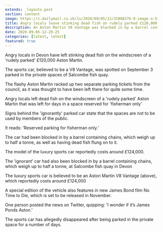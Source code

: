 ```yaml
---
extends: _layouts.post
section: content
image: https://i.dailymail.co.uk/1s/2020/09/05/12/32808276-0-image-a-53_1599304559478.jpg 
title: Angry locals leave stinking dead fish on rudely parked £120,000 Aston Martin V8 Vantage 
description: An Aston Martin V8 Vantage was blocked in by a barrel containing heavy chains and had dead fish thrown on it after the owner left it in a space reserved for fishermen at Salcombe fish quay. 
date: 2020-09-05-12-29-25 
categories: [latest, latest] 
featured: true 
--- 
```

Angry locals in Devon have left stinking dead fish on the windscreen of a 'rudely parked' £120,000 Aston Martin. 

The sports car, believed to be a V8 Vantage, was spotted on September 3 parked in the private spaces of Salcombe fish quay.

The flashy Aston Martin racked up two separate parking tickets from the council, as it was thought to have been left there for quite some time. 

Angry locals left dead fish on the windscreen of a 'rudely parked' Aston Martin that was left for days in a space reserved for 'fisherman only'

Signs behind the 'ignorantly' parked car state that the spaces are not to be used by members of the public.

It reads: 'Reserved parking for fisherman only.'

The car had been blocked in by a barrel containing chains, which weigh up to half a tonne, as well as having dead fish flung on to it. 

The model of the luxury sports car reportedly costs around £124,000.

The 'ignorant' car had also been blocked in by a barrel containing chains, which weigh up to half a tonne, at Salcombe fish quay in Devon

The luxury sports car is believed to be an Aston Martin V8 Vantage (above), which reportedly costs around £124,000

A special edition of the vehicle also features in new James Bond film No Time to Die, which is set to be released in November.

One person posted the news on Twitter, quipping: 'I wonder if it’s James Ponds Aston.'

The sports car has allegedly disappeared after being parked in the private space for a number of days.


